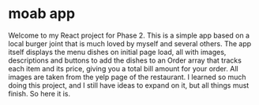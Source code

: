 # moab app

Welcome to my React project for Phase 2. This is a simple app based on a local burger joint that is much loved by myself and several others. The app itself displays the menu dishes on initial page load, all with images, descriptions and buttons to add the dishes to an Order array that tracks each item and its price, giving you a total bill amount for your order. All images are taken from the yelp page of the restaurant. I learned so much doing this project, and I still have ideas to expand on it, but all things must finish. So here it is.
